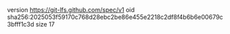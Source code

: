 version https://git-lfs.github.com/spec/v1
oid sha256:2025053f59170c768d28ebc2be86e455e2218c2df8f4b6b6e00679c3bfff1c3d
size 17
